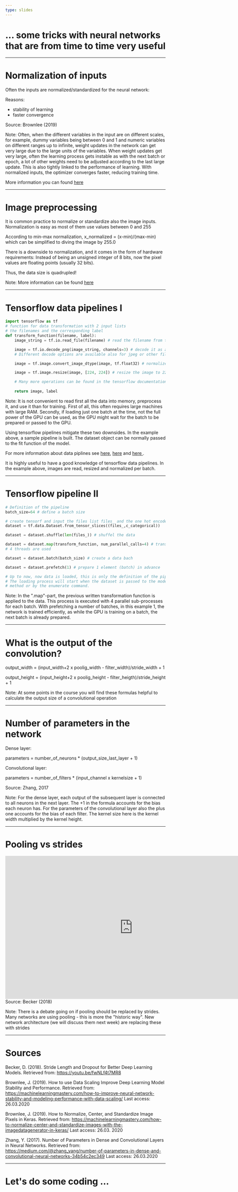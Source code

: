 ```yaml
---
type: slides
---
```


# ... some tricks with neural networks that are from time to time very useful

---

# Normalization of inputs 

Often the inputs are normalized/standardized for the neural network:

Reasons:

- stability of learning
- faster convergence

Source: Brownlee (2019)

Note: Often, when the different variables in the input are on different scales, for example, dummy variables being between 0 and 1 and numeric variables on different ranges up to infinite, weight updates in the network can get very large due to the large units of the variables. When weight updates get very large, often the learning process gets instable as with the next batch or epoch, a lot of other weights need to be adjusted according to the last large update. This is also tightly linked to the performance of learning. With normalized inputs, the optimizer converges faster, reducing training time.

More information you can found <a href="https://machinelearningmastery.com/how-to-improve-neural-network-stability-and-modeling-performance-with-data-scaling/"> here </a>

---

# Image preprocessing

It is common practice to normalize or standardize also the image inputs.
Normalization is easy as most of them use values between 0 and 255

According to min-max normalization, x_normalized = (x-min)/(max-min) which can be simplified to diving the image by 255.0

There is a downside to normalization, and it comes in the form of hardware requirements: 
Instead of being an unsigned integer of 8 bits, now the pixel values are floating points (usually 32 bits).

Thus, the data size is quadrupled!

Note: More information can be found <a href="https://machinelearningmastery.com/how-to-normalize-center-and-standardize-images-with-the-imagedatagenerator-in-keras/"> here </a>

---

# Tensorflow data pipelines I

```python
import tensorflow as tf
# function for data transformation with 2 input lists
# the filenames and the corresponding label
def transform_function(filename, label): 
    image_string = tf.io.read_file(filename) # read the filename from the filename list

    image = tf.io.decode_png(image_string, channels=3) # decode it as an png colored image
    # Different decode options are available also for jpeg or other file formats

    image = tf.image.convert_image_dtype(image, tf.float32) # normalize the image

    image = tf.image.resize(image, [224, 224]) # resize the image to 224 by 224 pixels

    # Many more operations can be found in the tensorflow documentation
    
    return image, label
```


Note: It is not convenient to read first all the data into memory, preprocess it, and use it than for training. First of all, this often requires large machines with large RAM. Secondly, if loading just one batch at the time, not the full power of the GPU can be used, as the GPU might wait for the batch to be prepared or passed to the GPU.

Using tensorflow pipelines mitigate these two downsides. In the example above, a sample pipeline is built. The dataset object can be normally passed to the fit function of the model.

For more information about data piplines see <a href="https://www.tensorflow.org/guide/data_performance">here</a>, <a href="https://towardsdatascience.com/building-efficient-data-pipelines-using-tensorflow-8f647f03b4ce">here</a> and <a href="https://cs230.stanford.edu/blog/datapipeline/"> here </a>.

It is highly useful to have a good knowledge of tensorflow data pipelines. 
In the example above, images are read, resized and normalized per batch.

---

# Tensorflow pipeline II

```python
# Definition of the pipeline
batch_size=64 # define a batch size

# create tensorf and input the files list files_ and the one hot encoded labels c_categorical
dataset = tf.data.Dataset.from_tensor_slices((files_,c_categorical))

dataset = dataset.shuffle(len(files_)) # shuffel the data

dataset = dataset.map(transform_function, num_parallel_calls=4) # transform data
# 4 threads are used

dataset = dataset.batch(batch_size) # create a data bach

dataset = dataset.prefetch(1) # prepare 1 element (batch) in advance

# Up to now, now data is loaded, this is only the definition of the pipeline. 
# The loading process will start when the dataset is passed to the model.fit() 
# method or by the enumerate command.
```

Note: In the ".map"-part, the previous written transformation function is applied to the data. This process is executed with 4 parallel sub-processes for each batch. With prefetching a number of batches, in this example 1, the network is trained efficiently, as while the GPU is training on a batch, the next batch is already prepared.

---

# What is the output of the convolution?

output_width = (input_width+2 x poolig_width - filter_width)/stride_width + 1

output_height = (input_height+2 x poolig_height - filter_heigth)/stride_height + 1

Note: At some points in the course you will find these formulas helpful to calculate the output size of a convolutional operation

---

# Number of parameters in the network

Dense layer:

parameters = number_of_neurons * (output_size_last_layer + 1)

Convolutional layer:

parameters = number_of_filters * (input_channel x kernelsize + 1)

Source: Zhang, 2017

Note: For the dense layer, each output of the subsequent layer is connected to all neurons in the next layer. The +1 in the formula accounts for the bias each neuron has. For the parameters of the convolutional layer also the plus one accounts for the bias of each filter. The kernel size here is the kernel width multiplied by the kernel height.

---

# Pooling vs strides

<html>
<iframe width="800" height="450" src="https://www.youtube.com/embed/fwNLf4t7MR8" frameborder="0" allow="accelerometer; autoplay; encrypted-media; gyroscope; picture-in-picture" allowfullscreen></iframe>
</html>
Source: Becker (2018)

Note: There is a debate going on if pooling should be replaced by strides. 
Many networks are using pooling - this is more the "historic way".
New network architecture (we will discuss them next week) are replacing these with strides

---


# Sources

Becker, D. (2018). Stride Length and Dropout for Better Deep Learning Models. Retrieved from: https://youtu.be/fwNLf4t7MR8 

Brownlee, J. (2019). How to use Data Scaling Improve Deep Learning Model Stability and Performance. Retrieved from: https://machinelearningmastery.com/how-to-improve-neural-network-stability-and-modeling-performance-with-data-scaling/ Last access: 26.03.2020

Brownlee, J. (2019). How to Normalize, Center, and Standardize Image Pixels in Keras. Retrieved from: https://machinelearningmastery.com/how-to-normalize-center-and-standardize-images-with-the-imagedatagenerator-in-keras/ Last access: 26.03. 2020 

Zhang, Y. (2017). Number of Parameters in Dense and Convolutional Layers in Neural Networks. Retrieved from: https://medium.com/@zhang_yang/number-of-parameters-in-dense-and-convolutional-neural-networks-34b54c2ec349 Last access: 26.03.2020

---
# Let's do some coding ...